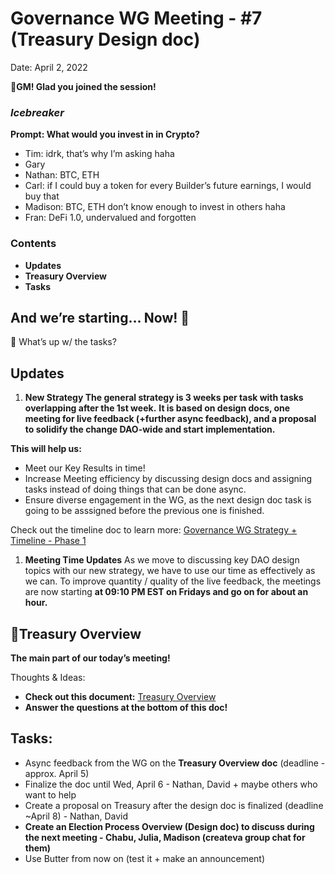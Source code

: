 # Governance WG Meeting - #7 (Treasury Design doc)

Date: April 2, 2022

🌱**GM! Glad you joined the session!** 

### *Icebreaker*

**Prompt: What would you invest in in Crypto?**

- Tim: idrk, that’s why I’m asking haha
- Gary
- Nathan: BTC, ETH
- Carl: if I could buy a token for every Builder’s future earnings, I would buy that
- Madison: BTC, ETH don’t know enough to invest in others haha
- Fran: DeFi 1.0, undervalued and forgotten

### Contents

- **Updates**
- **Treasury Overview**
- **Tasks**

## And we’re starting... Now! 🚀

<aside>
📢 What’s up w/ the tasks?

## Updates

1. **New Strategy 
The general strategy is 3 weeks per task with tasks overlapping after the 1st week.** 
**It is based on design docs, one meeting for live feedback (+further async feedback), and a proposal to solidify the change DAO-wide and start implementation.**

**This will help us:**

- Meet our Key Results in time!
- Increase Meeting efficiency by discussing design docs and assigning tasks instead of doing things that can be done async.
- Ensure diverse engagement in the WG, as the next design doc task is going to be asssigned before the previous one is finished.

Check out the timeline doc to learn more: [Governance WG Strategy + Timeline - Phase 1](../../../../Document%20Archive%20816b78f2e0c6400e8ce641cdd07e5402/Dream%20DAO%20Working%20Groups%20Home%20Season%201%204d1702104a2f4180a27e92b0510bd283/Dream%20DAO%20Phase%201%20Working%20Groups%20c53752864e064f6da1b9f1c4ed1019ba/Governance%20WG%20%5BLegacy%5D%20a464f56462524c87842951a5c5d8b9f0/Governance%20WG%20Strategy%20+%20Timeline%20-%20Phase%201%205bd18f3f86714159a4eba564b0fc8791.md) 

1. **Meeting Time Updates**
As we move to discussing key DAO design topics with our new strategy, we have to use our time as effectively as we can. To improve quantity / quality of the live feedback, the meetings are now starting **at 09:10 PM EST on Fridays and go on for about an hour.**
</aside>

## 💸Treasury Overview

**The main part of our today’s meeting!** 

Thoughts & Ideas:

- **Check out this document:**
 [Treasury Overview ](../../../../Document%20Archive%20816b78f2e0c6400e8ce641cdd07e5402/Dream%20DAO%20Working%20Groups%20Home%20Season%201%204d1702104a2f4180a27e92b0510bd283/Dream%20DAO%20Phase%201%20Working%20Groups%20c53752864e064f6da1b9f1c4ed1019ba/Governance%20WG%20%5BLegacy%5D%20a464f56462524c87842951a5c5d8b9f0/Treasury%20Overview%2041a865219d3648e598e6f3f395b7e6c8.md)
- **Answer the questions at the bottom of this doc!**

## Tasks:

- Async feedback from the WG on the **Treasury Overview doc** (deadline - approx. April 5)
- Finalize the doc until Wed, April 6 - Nathan, David + maybe others who want to help
- Create a proposal on Treasury after the design doc is finalized (deadline ~April 8) - Nathan, David
- **Create an Election Process Overview (Design doc) to discuss during the next meeting - Chabu, Julia, Madison (createva group chat for them)**
- Use Butter from now on (test it + make an announcement)
